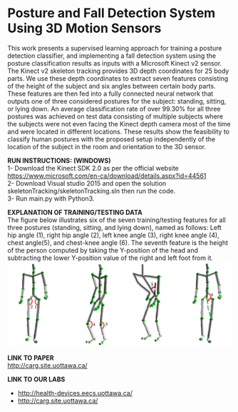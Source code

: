 # Posture and Fall Detection System Using 3D Motion Sensors
This work presents a supervised learning approach for training a posture detection classifier, and implementing a fall detection system using the posture classification results as inputs with a Microsoft Kinect v2 sensor. The Kinect v2 skeleton tracking provides 3D depth coordinates for 25 body parts. We use these depth coordinates to extract seven features consisting of the height of the subject and six angles between certain body parts. These features are then fed into a fully connected neural network that outputs one of three considered postures for the subject: standing, sitting, or lying down. An average classification rate of over 99.30% for all three postures was achieved on test data consisting of multiple subjects where the subjects were not even facing the Kinect depth camera most of the time and were located in different locations. These results show the feasibility to classify human postures with the proposed setup independently of the location of the subject in the room and orientation to the 3D sensor.

**RUN INSTRUCTIONS: (WINDOWS)**  
1- Download the Kinect SDK 2.0 as per the official website https://www.microsoft.com/en-ca/download/details.aspx?id=44561  
2- Download Visual studio 2015 and open the solution skeletonTracking/skeletonTracking.sln then run the code.  
3- Run main.py with Python3.  
  
**EXPLANATION OF TRAINING/TESTING DATA**  
The figure below illustrates six of the seven training/testing features for all three postures (standing, sitting, and lying down), named as follows: Left hip angle (1), right hip angle (2), left knee angle (3), right knee angle (4), chest angle(5), and chest-knee angle (6).  The seventh feature is the height of the person computed by taking the Y-position of the head and subtracting the lower Y-position value of the right and left foot from it.
![Alt text](images/kinectSkeletonFeatures.png?raw=true "Visualization of six of the seven features that will be used for posture classification in the Kinect Skeleton.")

  
**LINK TO PAPER**  
http://carg.site.uottawa.ca/  
  

**LINK TO OUR LABS**
- http://health-devices.eecs.uottawa.ca/  
- http://carg.site.uottawa.ca/  
